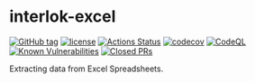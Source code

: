 # interlok-excel

[![GitHub tag](https://img.shields.io/github/tag/adaptris/interlok-excel.svg)](https://github.com/adaptris/interlok-excel/tags)
[![license](https://img.shields.io/github/license/adaptris/interlok-excel.svg)](https://github.com/adaptris/interlok-excel/blob/develop/LICENSE)
[![Actions Status](https://github.com/adaptris/interlok-excel/actions/workflows/gradle-publish.yml/badge.svg)](https://github.com/adaptris/interlok-excel/actions)
[![codecov](https://codecov.io/gh/adaptris/interlok-excel/branch/develop/graph/badge.svg)](https://codecov.io/gh/adaptris/interlok-excel)
[![CodeQL](https://github.com/adaptris/interlok-excel/workflows/CodeQL/badge.svg)](https://github.com/adaptris/interlok-excel/security/code-scanning)
[![Known Vulnerabilities](https://snyk.io/test/github/adaptris/interlok-excel/badge.svg?targetFile=build.gradle)](https://snyk.io/test/github/adaptris/interlok-excel?targetFile=build.gradle)
[![Closed PRs](https://img.shields.io/github/issues-pr-closed/adaptris/interlok-excel)](https://github.com/adaptris/interlok-excel/pulls?q=is%3Apr+is%3Aclosed)

Extracting data from Excel Spreadsheets.